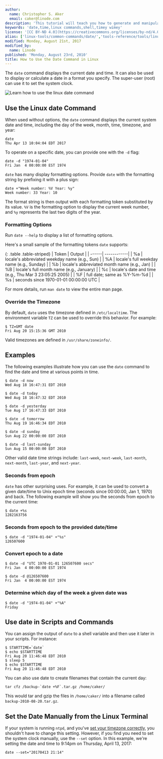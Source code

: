 ```yaml
---
author:
  name: Christopher S. Aker
  email: caker@linode.com
description: 'This tutorial will teach you how to generate and manipulate dates using the Linux date command including examples and help with formatting.'
keywords: 'date,time,linux commands,shell,timey wimey'
license: '[CC BY-ND 4.0](https://creativecommons.org/licenses/by-nd/4.0)'
alias: ['linux-tools/common-commands/date/','tools-reference/tools/linux-date-command/']
modified: Monday, August 21st, 2017
modified_by:
  name: Linode
published: 'Monday, August 23rd, 2010'
title: How to Use the Date Command in Linux 
---
```


The `date` command displays the current date and time. It can also be used to display or calculate a date in a format you specify. The super-user (root) can use it to set the system clock.

![Learn how to use the linux date command](/docs/assets/linux_date_command_smg.jpg)

## Use the Linux date Command

When used without options, the `date` command displays the current system date and time, including the day of the week, month, time, timezone, and year:

    date
    Thu Apr 13 10:04:04 EDT 2017

To operate on a specific date, you can provide one with the `-d` flag:

    date -d "1974-01-04"
    Fri Jan  4 00:00:00 EST 1974

`date` has many display formatting options. Provide `date` with the formatting string by prefixing it with a plus sign:

    date +"Week number: %V Year: %y"
    Week number: 33 Year: 10

The format string is then output with each formatting token substituted by its value. `%V` is the formatting option to display the current week number, and `%y` represents the last two digits of the year.

### Formatting Options

Run `date --help` to display a list of formatting options.

Here's a small sample of the formatting tokens `date` supports:

{: .table .table-striped} 
| Token | Output |
| ------| ------------|
| %a    | locale's abbreviated weekday name (e.g., Sun) |
| %A    | locale's full weekday name (e.g., Sunday) |
| %b    | locale's abbreviated month name (e.g., Jan) |
| %B    | locale's full month name (e.g., January) |
| %c    | locale's date and time (e.g., Thu Mar  3 23:05:25 2005) |
| %F    | full date; same as %Y-%m-%d |
| %s    | seconds since 1970-01-01 00:00:00 UTC |

For more details, run `man date` to view the entire man page.

### Override the Timezone

By default, `date` uses the timezone defined in `/etc/localtime`. The environment variable `TZ` can be used to override this behavior. For example:

    $ TZ=GMT date
    Fri Aug 20 15:15:36 GMT 2010

Valid timezones are defined in `/usr/share/zoneinfo/`.

## Examples

The following examples illustrate how you can use the `date` command to find the date and time at various points in time.

    $ date -d now
    Wed Aug 18 16:47:31 EDT 2010

    $ date -d today
    Wed Aug 18 16:47:32 EDT 2010

    $ date -d yesterday
    Tue Aug 17 16:47:33 EDT 2010

    $ date -d tomorrow
    Thu Aug 19 16:46:34 EDT 2010

    $ date -d sunday
    Sun Aug 22 00:00:00 EDT 2010

    $ date -d last-sunday
    Sun Aug 15 00:00:00 EDT 2010

Other valid date time strings include: `last-week`, `next-week`, `last-month`, `next-month`, `last-year`, and `next-year`.

### Seconds from epoch

`date` has other surprising uses. For example, it can be used to convert a given date/time to Unix epoch time (seconds since 00:00:00, Jan 1, 1970) and back. The following example will show you the seconds from epoch to the current time:

    $ date +%s
    1282163756

### Seconds from epoch to the provided date/time

    $ date -d "1974-01-04" +"%s" 
    126507600

### Convert epoch to a date

    $ date -d "UTC 1970-01-01 126507600 secs"
    Fri Jan  4 00:00:00 EST 1974

    $ date -d @126507600
    Fri Jan  4 00:00:00 EST 1974

### Determine which day of the week a given date was

    $ date -d "1974-01-04" +"%A"
    Friday

## Use date in Scripts and Commands

You can assign the output of `date` to a shell variable and then use it later in your scripts. For instance:

    $ STARTTIME=`date`
    $ echo $STARTTIME
    Fri Aug 20 11:46:48 EDT 2010
    $ sleep 5
    $ echo $STARTTIME
    Fri Aug 20 11:46:48 EDT 2010

You can also use date to create filenames that contain the current day:

    tar cfz /backup-`date +%F`.tar.gz /home/caker/

This would tar and gzip the files in `/home/caker/` into a filename called `backup-2010-08-20.tar.gz`.

## Set the Date Manually from the Linux Terminal

If your system is running `ntpd`, and you've [set your timezone correctly](/docs/getting-started#set-the-timezone), you shouldn't have to change this setting. However, if you find you need to set the system clock manually, use the `--set` option. In this example, we're setting the date and time to 9:14pm on Thursday, April 13, 2017:

    date --set="20170413 21:14"
